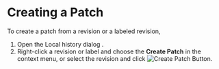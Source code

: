 # Creating a Patch
To create a patch from a revision or a labeled revision,
1. Open the Local history dialog .
2. Right-click a revision or label and choose the **Create Patch** in the context menu, or select the revision and click
![Create Patch Button](../images/vcsToolbarCreatePatchIcon.png).
